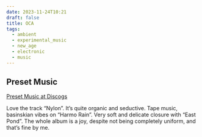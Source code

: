 ```yaml
---
date: 2023-11-24T10:21
draft: false
title: OCA
tags:
  - ambient
  - experimental_music
  - new_age
  - electronic
  - music
---
```

## Preset Music

[Preset Music at Discogs](https://www.discogs.com/master/2613074-OCA-Preset-Music)

Love the track “Nylon”. It’s quite organic and seductive. Tape music, basinskian vibes on “Harmo Rain”. Very soft and delicate closure with “East Pond”. The whole album is a joy, despite not being completely uniform, and that’s fine by me.